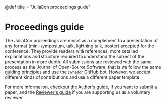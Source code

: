 @def title = "JuliaCon proceedings guide"

# Proceedings guide

The JuliaCon proceedings are meant as a complement to a presentation of
any format (mini-symposium, talk, lightning talk, poster)
accepted for the conference. They provide readers with
references, more detailed explanations and structure required to
understand the subject of the presentation in more depth.
All submissions are reviewed with the same process as the [Journal of Open-Source Software](http://joss.theoj.org), that is we follow the same [guiding principles](https://joss.readthedocs.io/en/latest/reviewer_guidelines.html) and use the [`@whedon` GitHub bot](https://joss.readthedocs.io/en/latest/whedon.html). However, we accept different kinds of contributions and use a different paper template.

For more information, checkout the [Author's guide](author), if you want to submit a paper, and the [Reviewer's guide](reviewer) if you are supporting us as a voluntary reviewer.

